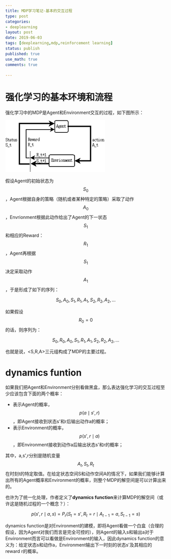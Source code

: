 ```yaml
---
title: MDP学习笔记-基本的交互过程
type: post
categories:
- deeplearning
layout: post
date: 2019-06-03
tags: [deeplearning,mdp,reinforcement learning]
status: publish
published: true
use_math: true
comments: true

---
```


# 强化学习的基本环境和流程

强化学习中的MDP是Agent和Environment交互的过程，如下图所示：

![agent-envrionment](/images/rl/agent-envrionment.png)

假设Agent的初始状态为$$S_0$$，Agent根据自身的策略（随机或者某种特定的策略）采取了动作$$A_0$$，Envrionment根据此动作给出了Agent的下一状态$$S_1$$和相应的Reward：$$R_1$$，Agent再根据$$S_1$$决定采取动作$$A_1$$，于是形成了如下的序列：

$$
S_0,A_0,S_1,R_1,A_1,S_2,R_2,A_2,...
$$

如果假设$$R_0 = 0$$的话，则序列为：

$$
S_0,R_0,A_0,S_1,R_1,A_1,S_2,R_2,A_2,...
$$

也就是说，<S,R,A>三元组构成了MDP的主要过程。

# dynamics funtion
如果我们把Agent和Environment分别看做黑盒，那么表达强化学习的交互过程至少应该包含下面的两个概率：

* 表示Agent的概率，$$p(a\mid s',r)$$，即Agent接收到状态s'和r后输出动作a的概率；
* 表示Environment的概率，$$p(s',r\mid a)$$，即Environment接收到动作a后输出状态s'和r的概率；

其中，a,s',r分别是随机变量$$A_t,S_t,R_t$$在时刻t的特定取值。在给定状态空间S和动作空间A的情况下，如果我们能够计算出所有的Agent概率和Environment的概率，则整个MDP的解空间是可以计算出来的。

也许为了统一化处理，作者定义了**dynamics function**来计算MDP的解空间（或许这是随机过程的一个概念？）：

$$
p(s',r\mid a,s)=P_r(S_t=s',R_t=r \mid A_{t-1}=a, S_{t-1}=s)
$$

dynamics function是对Environment的建模，即将Agent看做一个白盒（合理的假设，因为Agent对我们而言是完全可控的），则Agent的输入s和输出a对于Environment而言可以看做是Environment的输入，因此dynamics function的意义为：给定状态s和动作a，Environment输出下一时刻的状态s'及其相应的reward r的概率。








